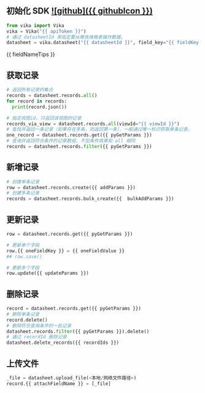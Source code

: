 ## 初始化 SDK [![github]({{ githubIcon }})](https://github.com/vikadata/vika.py)

```python
from vika import Vika
vika = Vika("{{ apiToken }}")
# 通过 datasheetId 来指定要从哪张维格表操作数据。
datasheet = vika.datasheet("{{ datasheetId }}", field_key="{{ fieldKey }}")
```

{{ fieldNameTips }}
<!--split-->

## 获取记录

```python
# 返回所有记录的集合
records = datasheet.records.all()
for record in records:
  print(record.json())

# 指定视图id，只返回该视图的记录
records_via_view = datasheet.records.all(viewId="{{ viewId }}")
# 查找并返回一条记录（如果存在多条，则返回第一条），一般通过唯一标识获取单条记录。
one_record = datasheet.records.get({{ pyGetParams }})
# 查询并返回符合条件的记录数组，不加条件效果和 all 相同
records = datasheet.records.filter({{ pyGetParams }})
```
<!--split-->

## 新增记录
```python
# 创建单条记录
row = datasheet.records.create({{ addParams }})
# 创建多条记录
records = datasheet.records.bulk_create({{  bulkAddParams }})

```
<!--split-->

## 更新记录
```python
row = datasheet.records.get({{ pyGetParams }})

# 更新单个字段
row.{{ oneFieldKey }} = {{ oneFieldValue }}
## row.save()

# 更新多个字段
row.update({{ updateParams }})

```
<!--split-->

## 删除记录
```python
record = datasheet.records.get({{ pyGetParams }})
# 删除单条记录
record.delete()
# 删除符合查询条件的一批记录
datasheet.records.filter({{ pyGetParams }}).delete()
# 通过 recordId 删除记录
datasheet.delete_records({{ recordIds }})
```
<!--split-->

## 上传文件

```python
_file = datasheet.upload_file(<本地/网络文件路径>)
record.{{ attachFieldName }} = [_file]
```